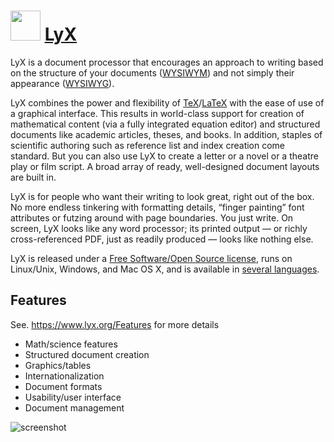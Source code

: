 ﻿# <img src="https://cdn.jsdelivr.net/gh/chtof/chocolatey-packages/automatic/lyx/lyx.png" width="48" height="48"/> [LyX](https://chocolatey.org/packages/lyx)

LyX is a document processor that encourages an approach to writing based on the structure of your documents ([WYSIWYM](https://en.wikipedia.org/wiki/WYSIWYM)) and not simply their appearance ([WYSIWYG](https://en.wikipedia.org/wiki/WYSIWYG)).

LyX combines the power and flexibility of [TeX](https://en.wikipedia.org/wiki/TeX)/[LaTeX](https://en.wikipedia.org/wiki/LaTeX) with the ease of use of a graphical interface. This results in world-class support for creation of mathematical content (via a fully integrated equation editor) and structured documents like academic articles, theses, and books. In addition, staples of scientific authoring such as reference list and index creation come standard. But you can also use LyX to create a letter or a novel or a theatre play or film script. A broad array of ready, well-designed document layouts are built in.

LyX is for people who want their writing to look great, right out of the box. No more endless tinkering with formatting details, “finger painting” font attributes or futzing around with page boundaries. You just write. On screen, LyX looks like any word processor; its printed output — or richly cross-referenced PDF, just as readily produced — looks like nothing else.

LyX is released under a [Free Software/Open Source license](https://www.lyx.org/License), runs on Linux/Unix, Windows, and Mac OS X, and is available in [several languages](https://www.lyx.org/I18n).

## Features
See. https://www.lyx.org/Features for more details
- Math/science features
- Structured document creation
- Graphics/tables
- Internationalization
- Document formats
- Usability/user interface
- Document management

![screenshot](https://cdn.jsdelivr.net/gh/chtof/chocolatey-packages/automatic/lyx/screenshot.png)